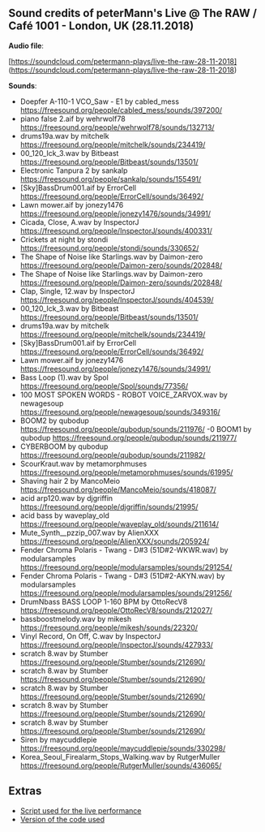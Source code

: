 Sound credits of peterMann's Live @ The RAW / Café 1001 - London, UK (28.11.2018)
----

**Audio file**:

[https://soundcloud.com/petermann-plays/live-the-raw-28-11-2018]
(https://soundcloud.com/petermann-plays/live-the-raw-28-11-2018)

**Sounds**:

- Doepfer A-110-1 VCO_Saw - E1  by  cabled\_mess https://freesound.org/people/cabled_mess/sounds/397200/ 
- piano false 2.aif  by  wehrwolf78 https://freesound.org/people/wehrwolf78/sounds/132713/ 
- drums19a.wav  by  mitchelk https://freesound.org/people/mitchelk/sounds/234419/ 
- 00_120_Ick_3.wav  by  Bitbeast https://freesound.org/people/Bitbeast/sounds/13501/ 
- Electronic Tanpura 2  by  sankalp https://freesound.org/people/sankalp/sounds/155491/ 
- [Sky]BassDrum001.aif  by  ErrorCell https://freesound.org/people/ErrorCell/sounds/36492/ 
- Lawn mower.aif  by  jonezy1476 https://freesound.org/people/jonezy1476/sounds/34991/ 
- Cicada, Close, A.wav  by  InspectorJ https://freesound.org/people/InspectorJ/sounds/400331/ 
- Crickets at night  by  stondi https://freesound.org/people/stondi/sounds/330652/ 
- The Shape of Noise like Starlings.wav  by  Daimon-zero https://freesound.org/people/Daimon-zero/sounds/202848/ 
- The Shape of Noise like Starlings.wav  by  Daimon-zero https://freesound.org/people/Daimon-zero/sounds/202848/ 
- Clap, Single, 12.wav  by  InspectorJ https://freesound.org/people/InspectorJ/sounds/404539/ 
- 00_120_Ick_3.wav  by  Bitbeast https://freesound.org/people/Bitbeast/sounds/13501/ 
- drums19a.wav  by  mitchelk https://freesound.org/people/mitchelk/sounds/234419/ 
- [Sky]BassDrum001.aif  by  ErrorCell https://freesound.org/people/ErrorCell/sounds/36492/ 
- Lawn mower.aif  by  jonezy1476 https://freesound.org/people/jonezy1476/sounds/34991/ 
- Bass Loop (1).wav  by  Spol https://freesound.org/people/Spol/sounds/77356/ 
- 100 MOST SPOKEN WORDS - ROBOT VOICE_ZARVOX.wav  by  newagesoup https://freesound.org/people/newagesoup/sounds/349316/ 
- BOOM2  by  qubodup https://freesound.org/people/qubodup/sounds/211976/ 
-0 BOOM1  by  qubodup https://freesound.org/people/qubodup/sounds/211977/ 
- CYBERBOOM  by  qubodup https://freesound.org/people/qubodup/sounds/211982/ 
- ScourKraut.wav  by  metamorphmuses https://freesound.org/people/metamorphmuses/sounds/61995/ 
- Shaving hair 2  by  MancoMeio https://freesound.org/people/MancoMeio/sounds/418087/ 
- acid arp120.wav  by  djgriffin https://freesound.org/people/djgriffin/sounds/21995/ 
- acid bass  by  waveplay_old https://freesound.org/people/waveplay_old/sounds/211614/ 
- Mute_Synth__pzzip_007.wav  by  AlienXXX https://freesound.org/people/AlienXXX/sounds/205924/ 
- Fender Chroma Polaris - Twang - D#3 (51D#2-WKWR.wav)  by  modularsamples https://freesound.org/people/modularsamples/sounds/291254/ 
- Fender Chroma Polaris - Twang - D#3 (51D#2-AKYN.wav)  by  modularsamples https://freesound.org/people/modularsamples/sounds/291256/ 
- DrumNbass BASS LOOP 1-160 BPM  by  OttoRecV8 https://freesound.org/people/OttoRecV8/sounds/212027/ 
- bassboostmelody.wav  by  mikesh https://freesound.org/people/mikesh/sounds/22320/ 
- Vinyl Record, On Off, C.wav  by  InspectorJ https://freesound.org/people/InspectorJ/sounds/427933/ 
- scratch 8.wav  by  Stumber https://freesound.org/people/Stumber/sounds/212690/ 
- scratch 8.wav  by  Stumber https://freesound.org/people/Stumber/sounds/212690/ 
- scratch 8.wav  by  Stumber https://freesound.org/people/Stumber/sounds/212690/ 
- scratch 8.wav  by  Stumber https://freesound.org/people/Stumber/sounds/212690/ 
- scratch 8.wav  by  Stumber https://freesound.org/people/Stumber/sounds/212690/ 
- Siren  by  maycuddlepie https://freesound.org/people/maycuddlepie/sounds/330298/ 
- Korea_Seoul_Firealarm_Stops_Walking.wav  by  RutgerMuller https://freesound.org/people/RutgerMuller/sounds/436065/ 


Extras
----

* [Script used for the live performance](script_performance_TheRAW18.scd)
* [Version of the code used](https://github.com/axambo/MIRLC/commit/d32c89de9256cf73409038c0f788b380719cde25)

